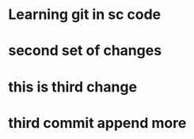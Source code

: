 # Learning git in sc code

# second set of changes

# this is third change
# third commit append more